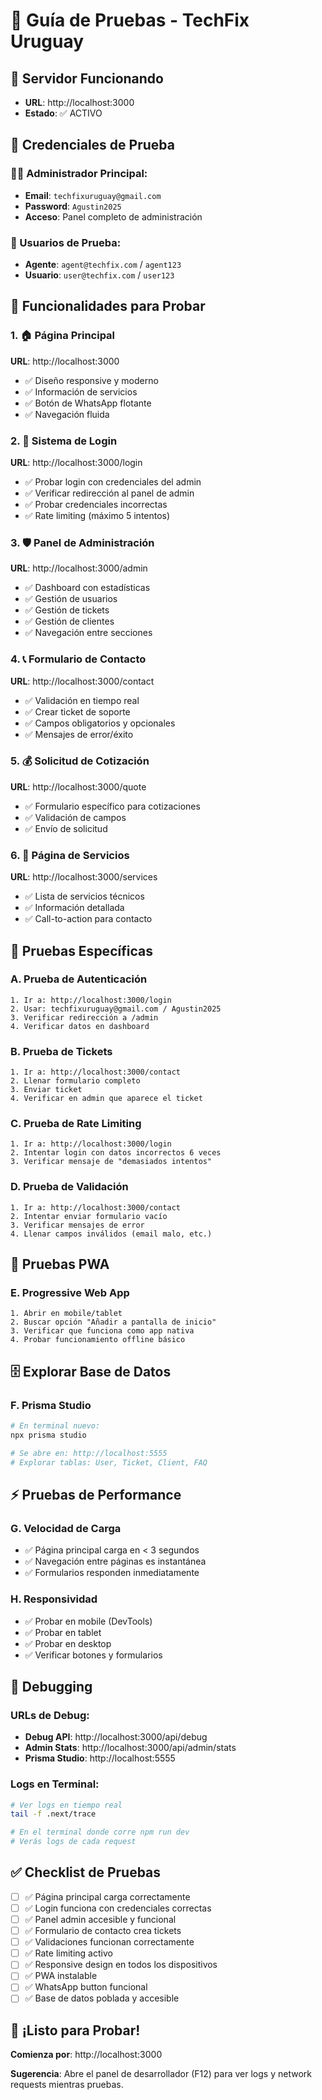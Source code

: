 # 🧪 Guía de Pruebas - TechFix Uruguay

## 🚀 Servidor Funcionando
- **URL**: http://localhost:3000
- **Estado**: ✅ ACTIVO

## 🔐 Credenciales de Prueba

### 👨‍💼 Administrador Principal:
- **Email**: `techfixuruguay@gmail.com`
- **Password**: `Agustin2025`
- **Acceso**: Panel completo de administración

### 👤 Usuarios de Prueba:
- **Agente**: `agent@techfix.com` / `agent123`
- **Usuario**: `user@techfix.com` / `user123`

## 🎯 Funcionalidades para Probar

### 1. 🏠 **Página Principal** 
**URL**: http://localhost:3000
- ✅ Diseño responsive y moderno
- ✅ Información de servicios
- ✅ Botón de WhatsApp flotante
- ✅ Navegación fluida

### 2. 🔑 **Sistema de Login**
**URL**: http://localhost:3000/login
- ✅ Probar login con credenciales del admin
- ✅ Verificar redirección al panel de admin
- ✅ Probar credenciales incorrectas
- ✅ Rate limiting (máximo 5 intentos)

### 3. 🛡️ **Panel de Administración**
**URL**: http://localhost:3000/admin
- ✅ Dashboard con estadísticas
- ✅ Gestión de usuarios
- ✅ Gestión de tickets
- ✅ Gestión de clientes
- ✅ Navegación entre secciones

### 4. 📞 **Formulario de Contacto**
**URL**: http://localhost:3000/contact
- ✅ Validación en tiempo real
- ✅ Crear ticket de soporte
- ✅ Campos obligatorios y opcionales
- ✅ Mensajes de error/éxito

### 5. 💰 **Solicitud de Cotización**
**URL**: http://localhost:3000/quote
- ✅ Formulario específico para cotizaciones
- ✅ Validación de campos
- ✅ Envío de solicitud

### 6. 🏪 **Página de Servicios**
**URL**: http://localhost:3000/services
- ✅ Lista de servicios técnicos
- ✅ Información detallada
- ✅ Call-to-action para contacto

## 🧪 Pruebas Específicas

### A. **Prueba de Autenticación**
```
1. Ir a: http://localhost:3000/login
2. Usar: techfixuruguay@gmail.com / Agustin2025
3. Verificar redirección a /admin
4. Verificar datos en dashboard
```

### B. **Prueba de Tickets**
```
1. Ir a: http://localhost:3000/contact
2. Llenar formulario completo
3. Enviar ticket
4. Verificar en admin que aparece el ticket
```

### C. **Prueba de Rate Limiting**
```
1. Ir a: http://localhost:3000/login
2. Intentar login con datos incorrectos 6 veces
3. Verificar mensaje de "demasiados intentos"
```

### D. **Prueba de Validación**
```
1. Ir a: http://localhost:3000/contact
2. Intentar enviar formulario vacío
3. Verificar mensajes de error
4. Llenar campos inválidos (email malo, etc.)
```

## 📱 Pruebas PWA

### E. **Progressive Web App**
```
1. Abrir en mobile/tablet
2. Buscar opción "Añadir a pantalla de inicio"
3. Verificar que funciona como app nativa
4. Probar funcionamiento offline básico
```

## 🗄️ Explorar Base de Datos

### F. **Prisma Studio**
```bash
# En terminal nuevo:
npx prisma studio

# Se abre en: http://localhost:5555
# Explorar tablas: User, Ticket, Client, FAQ
```

## ⚡ Pruebas de Performance

### G. **Velocidad de Carga**
- ✅ Página principal carga en < 3 segundos
- ✅ Navegación entre páginas es instantánea
- ✅ Formularios responden inmediatamente

### H. **Responsividad**
- ✅ Probar en mobile (DevTools)
- ✅ Probar en tablet
- ✅ Probar en desktop
- ✅ Verificar botones y formularios

## 🔧 Debugging

### URLs de Debug:
- **Debug API**: http://localhost:3000/api/debug
- **Admin Stats**: http://localhost:3000/api/admin/stats
- **Prisma Studio**: http://localhost:5555

### Logs en Terminal:
```bash
# Ver logs en tiempo real
tail -f .next/trace

# En el terminal donde corre npm run dev
# Verás logs de cada request
```

## ✅ Checklist de Pruebas

- [ ] ✅ Página principal carga correctamente
- [ ] ✅ Login funciona con credenciales correctas
- [ ] ✅ Panel admin accesible y funcional
- [ ] ✅ Formulario de contacto crea tickets
- [ ] ✅ Validaciones funcionan correctamente
- [ ] ✅ Rate limiting activo
- [ ] ✅ Responsive design en todos los dispositivos
- [ ] ✅ PWA instalable
- [ ] ✅ WhatsApp button funcional
- [ ] ✅ Base de datos poblada y accesible

## 🎉 ¡Listo para Probar!

**Comienza por**: http://localhost:3000

**Sugerencia**: Abre el panel de desarrollador (F12) para ver logs y network requests mientras pruebas.
